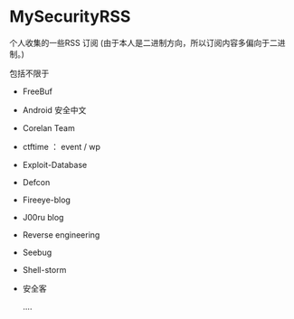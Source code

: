 # MySecurityRSS



个人收集的一些RSS 订阅 (由于本人是二进制方向，所以订阅内容多偏向于二进制。)



包括不限于

- FreeBuf

- Android 安全中文

- Corelan Team

- ctftime ： event / wp

- Exploit-Database

- Defcon

- Fireeye-blog

- J00ru blog

- Reverse engineering

- Seebug

- Shell-storm

- 安全客

  ....